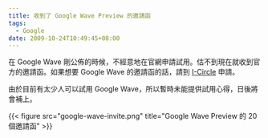 ```yaml
---
title: 收到了 Google Wave Preview 的邀請函
tags:
  - Google
date: 2009-10-24T10:49:45+08:00
---
```



在 Google Wave 剛公佈的時候，不經意地在官網申請試用。估不到現在就收到官方的邀請函。如果想要 Google Wave 的邀請函的話，請到 [I-Circle](http://bbs.i-circle.net/viewtopic.php?f=13&amp;t=10798) 申請。

由於目前有太少人可以試用 Google Wave，所以暫時未能提供試用心得，日後將會補上。

{{< figure src="google-wave-invite.png" title="Google Wave Preview 的 20 個邀請函" >}}
